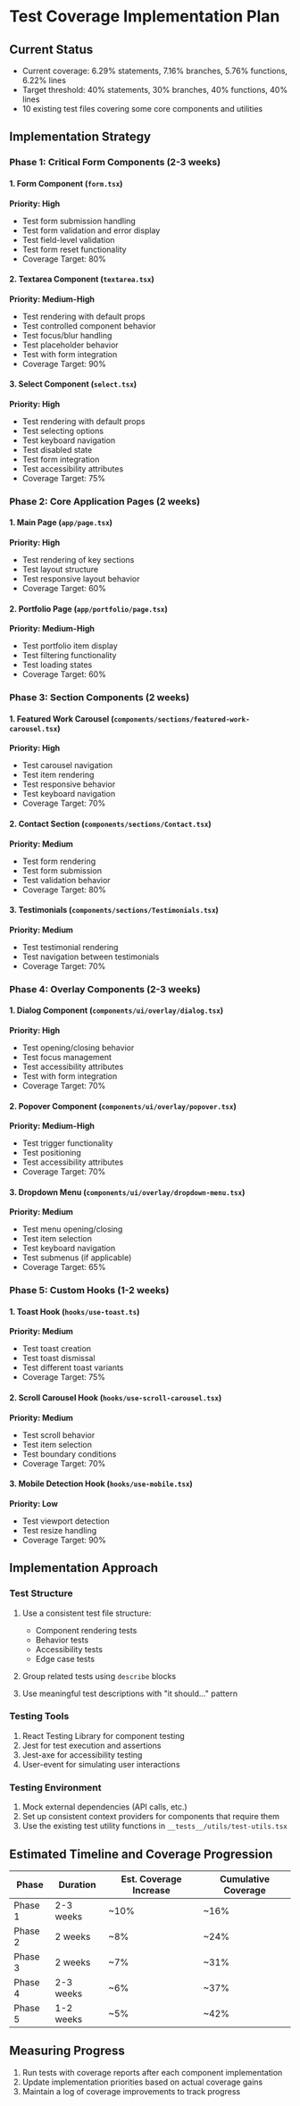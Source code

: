 # Test Coverage Implementation Plan

## Current Status
- Current coverage: 6.29% statements, 7.16% branches, 5.76% functions, 6.22% lines
- Target threshold: 40% statements, 30% branches, 40% functions, 40% lines
- 10 existing test files covering some core components and utilities

## Implementation Strategy

### Phase 1: Critical Form Components (2-3 weeks)

#### 1. Form Component (`form.tsx`)
**Priority: High**
- Test form submission handling
- Test form validation and error display
- Test field-level validation
- Test form reset functionality
- Coverage Target: 80%

#### 2. Textarea Component (`textarea.tsx`)
**Priority: Medium-High**
- Test rendering with default props
- Test controlled component behavior
- Test focus/blur handling
- Test placeholder behavior
- Test with form integration
- Coverage Target: 90%

#### 3. Select Component (`select.tsx`)
**Priority: High**
- Test rendering with default props
- Test selecting options
- Test keyboard navigation
- Test disabled state
- Test form integration
- Test accessibility attributes
- Coverage Target: 75%

### Phase 2: Core Application Pages (2 weeks)

#### 1. Main Page (`app/page.tsx`)
**Priority: High**
- Test rendering of key sections
- Test layout structure
- Test responsive layout behavior
- Coverage Target: 60%

#### 2. Portfolio Page (`app/portfolio/page.tsx`)
**Priority: Medium-High**
- Test portfolio item display
- Test filtering functionality
- Test loading states
- Coverage Target: 60%

### Phase 3: Section Components (2 weeks)

#### 1. Featured Work Carousel (`components/sections/featured-work-carousel.tsx`)
**Priority: High**
- Test carousel navigation
- Test item rendering
- Test responsive behavior
- Test keyboard navigation
- Coverage Target: 70%

#### 2. Contact Section (`components/sections/Contact.tsx`)
**Priority: Medium**
- Test form rendering
- Test form submission
- Test validation behavior
- Coverage Target: 80%

#### 3. Testimonials (`components/sections/Testimonials.tsx`)
**Priority: Medium**
- Test testimonial rendering
- Test navigation between testimonials
- Coverage Target: 70%

### Phase 4: Overlay Components (2-3 weeks)

#### 1. Dialog Component (`components/ui/overlay/dialog.tsx`)
**Priority: High**
- Test opening/closing behavior
- Test focus management
- Test accessibility attributes
- Test with form integration
- Coverage Target: 70%

#### 2. Popover Component (`components/ui/overlay/popover.tsx`)
**Priority: Medium-High**
- Test trigger functionality
- Test positioning
- Test accessibility attributes
- Coverage Target: 70%

#### 3. Dropdown Menu (`components/ui/overlay/dropdown-menu.tsx`)
**Priority: Medium**
- Test menu opening/closing
- Test item selection
- Test keyboard navigation
- Test submenus (if applicable)
- Coverage Target: 65%

### Phase 5: Custom Hooks (1-2 weeks)

#### 1. Toast Hook (`hooks/use-toast.ts`)
**Priority: Medium**
- Test toast creation
- Test toast dismissal
- Test different toast variants
- Coverage Target: 75%

#### 2. Scroll Carousel Hook (`hooks/use-scroll-carousel.tsx`)
**Priority: Medium**
- Test scroll behavior
- Test item selection
- Test boundary conditions
- Coverage Target: 70%

#### 3. Mobile Detection Hook (`hooks/use-mobile.tsx`)
**Priority: Low**
- Test viewport detection
- Test resize handling
- Coverage Target: 90%

## Implementation Approach

### Test Structure
1. Use a consistent test file structure:
   - Component rendering tests
   - Behavior tests
   - Accessibility tests
   - Edge case tests

2. Group related tests using `describe` blocks
3. Use meaningful test descriptions with "it should..." pattern

### Testing Tools
1. React Testing Library for component testing
2. Jest for test execution and assertions
3. Jest-axe for accessibility testing
4. User-event for simulating user interactions

### Testing Environment
1. Mock external dependencies (API calls, etc.)
2. Set up consistent context providers for components that require them
3. Use the existing test utility functions in `__tests__/utils/test-utils.tsx`

## Estimated Timeline and Coverage Progression

| Phase | Duration | Est. Coverage Increase | Cumulative Coverage |
|-------|----------|------------------------|---------------------|
| Phase 1 | 2-3 weeks | ~10% | ~16% |
| Phase 2 | 2 weeks | ~8% | ~24% |
| Phase 3 | 2 weeks | ~7% | ~31% |
| Phase 4 | 2-3 weeks | ~6% | ~37% |
| Phase 5 | 1-2 weeks | ~5% | ~42% |

## Measuring Progress
1. Run tests with coverage reports after each component implementation
2. Update implementation priorities based on actual coverage gains
3. Maintain a log of coverage improvements to track progress 